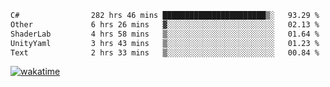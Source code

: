 <!--START_SECTION:waka-->

```txt
C#                282 hrs 46 mins ███████████████████████▒░   93.29 %
Other             6 hrs 26 mins   ▓░░░░░░░░░░░░░░░░░░░░░░░░   02.13 %
ShaderLab         4 hrs 58 mins   ▒░░░░░░░░░░░░░░░░░░░░░░░░   01.64 %
UnityYaml         3 hrs 43 mins   ▒░░░░░░░░░░░░░░░░░░░░░░░░   01.23 %
Text              2 hrs 33 mins   ▒░░░░░░░░░░░░░░░░░░░░░░░░   00.84 %
```

<!--END_SECTION:waka-->
[![wakatime](https://wakatime.com/badge/user/6c2f442e-41b4-42e3-bc06-d5d8203ad1da.svg)](https://wakatime.com/@6c2f442e-41b4-42e3-bc06-d5d8203ad1da)
